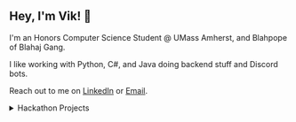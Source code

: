 ## Hey, I'm Vik! 👋
I'm an Honors Computer Science Student @ UMass Amherst, and Blahpope of Blahaj Gang.

I like working with Python, C#, and Java doing backend stuff and Discord bots. 

Reach out to me on [LinkedIn](https://www.linkedin.com/in/thevikj/) or [Email](mailto:vikram.jaisingh123@gmail.com).

<details>
<summary>Hackathon Projects </summary>

  🚀 Some of my favorites: 
  
  * [Marvelous](https://devpost.com/software/marvelous-ym2h5a) - Your one-stop solution to get the entire Marvel comic books listings at the best price possible
  * [S.U.A.V.E.](https://devpost.com/software/s-u-a-v-e) - Search and Use APIs Very Easily
  * [PlaywrightPaladin](https://devpost.com/software/playwrightpaladin) - A website and extension to help writers with self-control
  * [Ocarina](https://devpost.com/software/ocarina) - Control your PC with songs from the Legend of Zelda: Ocarina of Time
  
  ➕ [Check out some more!](https://devpost.com/vikram-jaisingh123)

</details>
